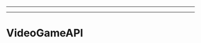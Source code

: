 ------------------
--------------------------------------------------------------------------------------------------
# VideoGameAPI
